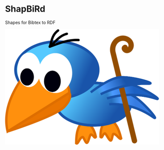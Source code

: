 # ShapBiRd

Shapes for Bibtex to RDF

![The Shapbird](https://raw.githubusercontent.com/AKSW/shapbird/master/assets/Bird.png)
